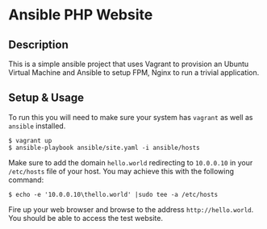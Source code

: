 # Ansible PHP Website
## Description
This is a simple ansible project that uses Vagrant to provision an Ubuntu Virtual Machine and Ansible to setup FPM, Nginx to run a trivial application.

## Setup & Usage
To run this you will need to make sure your system has `vagrant` as well as `ansible` installed.

```
$ vagrant up
$ ansible-playbook ansible/site.yaml -i ansible/hosts
```

Make sure to add the domain `hello.world` redirecting to `10.0.0.10` in your `/etc/hosts` file of your host.
You may achieve this with the following command:

```
$ echo -e '10.0.0.10\thello.world' |sudo tee -a /etc/hosts
```

Fire up your web browser and browse to the address `http://hello.world`. You should be able to access the test website.
